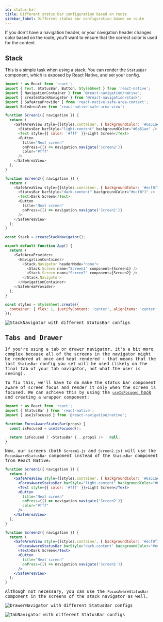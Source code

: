 ```yaml
---
id: status-bar
title: Different status bar configuration based on route
sidebar_label: Different status bar configuration based on route
---
```


If you don't have a navigation header, or your navigation header changes color based on the route, you'll want to ensure that the correct color is used for the content.

## Stack

This is a simple task when using a stack. You can render the `StatusBar` component, which is exposed by React Native, and set your config.

<samp id="status-bar" />

```js
import * as React from 'react';
import { Text, StatusBar, Button, StyleSheet } from 'react-native';
import { NavigationContainer } from '@react-navigation/native';
import { createStackNavigator } from '@react-navigation/stack';
import { SafeAreaProvider } from 'react-native-safe-area-context';
import SafeAreaView from 'react-native-safe-area-view';

function Screen1({ navigation }) {
  return (
    <SafeAreaView style={[styles.container, { backgroundColor: '#6a51ae' }]}>
      <StatusBar barStyle="light-content" backgroundColor="#6a51ae" />
      <Text style={{ color: '#fff' }}>Light Screen</Text>
      <Button
        title="Next screen"
        onPress={() => navigation.navigate('Screen2')}
        color="#fff"
      />
    </SafeAreaView>
  );
}

function Screen2({ navigation }) {
  return (
    <SafeAreaView style={[styles.container, { backgroundColor: '#ecf0f1' }]}>
      <StatusBar barStyle="dark-content" backgroundColor="#ecf0f1" />
      <Text>Dark Screen</Text>
      <Button
        title="Next screen"
        onPress={() => navigation.navigate('Screen1')}
      />
    </SafeAreaView>
  );
}

const Stack = createStackNavigator();

export default function App() {
  return (
    <SafeAreaProvider>
      <NavigationContainer>
        <Stack.Navigator headerMode="none">
          <Stack.Screen name="Screen1" component={Screen1} />
          <Stack.Screen name="Screen2" component={Screen2} />
        </Stack.Navigator>
      </NavigationContainer>
    </SafeAreaProvider>
  );
}

const styles = StyleSheet.create({
  container: { flex: 1, justifyContent: 'center', alignItems: 'center' },
});
```

![StackNavigator with different StatusBar configs](/assets/statusbar/statusbar-stack-demo.gif)

## Tabs and Drawer

If you're using a tab or drawer navigator, it's a bit more complex because all of the screens in the navigator might be rendered at once and kept rendered - that means that the last `StatusBar` config you set will be used (likely on the final tab of your tab navigator, not what the user is seeing).

To fix this, we'll have to do make the status bar component aware of screen focus and render it only when the screen is focused. We can achieve this by using the [`useIsFocused` hook](use-is-focused.md) and creating a wrapper component:

```js
import * as React from 'react';
import { StatusBar } from 'react-native';
import { useIsFocused } from '@react-navigation/native';

function FocusAwareStatusBar(props) {
  const isFocused = useIsFocused();

  return isFocused ? <StatusBar {...props} /> : null;
}
```

Now, our screens (both `Screen1.js` and `Screen2.js`) will use the `FocusAwareStatusBar` component instead of the `StatusBar` component from React Native:

```jsx
function Screen1({ navigation }) {
  return (
    <SafeAreaView style={[styles.container, { backgroundColor: '#6a51ae' }]}>
      <FocusAwareStatusBar barStyle="light-content" backgroundColor="#6a51ae" />
      <Text style={{ color: '#fff' }}>Light Screen</Text>
      <Button
        title="Next screen"
        onPress={() => navigation.navigate('Screen2')}
        color="#fff"
      />
    </SafeAreaView>
  );
}

function Screen2({ navigation }) {
  return (
    <SafeAreaView style={[styles.container, { backgroundColor: '#ecf0f1' }]}>
      <FocusAwareStatusBar barStyle="dark-content" backgroundColor="#ecf0f1" />
      <Text>Dark Screen</Text>
      <Button
        title="Next screen"
        onPress={() => navigation.navigate('Screen1')}
      />
    </SafeAreaView>
  );
}
```

Although not necessary, you can use the `FocusAwareStatusBar` component in the screens of the stack navigator as well.

![DrawerNavigator with different StatusBar configs](/assets/statusbar/statusbar-drawer-demo.gif)

![TabNavigator with different StatusBar configs](/assets/statusbar/statusbar-tab-demo.gif)
